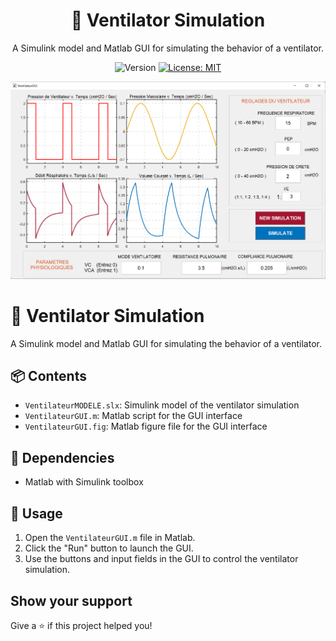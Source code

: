 <h1 align="center">🚀 Ventilator Simulation</h1>

<p align="center">
A Simulink model and Matlab GUI for simulating the behavior of a ventilator.
</p>

<p align="center">
  <img alt="Version" src="https://img.shields.io/badge/version-3.0.0-blue.svg?cacheSeconds=2592000" />
  <a href="#" target="_blank">
    <img alt="License: MIT" src="https://img.shields.io/badge/License-MIT-yellow.svg" />
  </a>
  <a href="https://twitter.com/ilyas_abdell" target="_blank">
  </a>
</p>
<div align="center">
  <img src="assets/img.png">
</div>

# 🚀 Ventilator Simulation

A Simulink model and Matlab GUI for simulating the behavior of a ventilator.

## 📦 Contents

- `VentilateurMODELE.slx`: Simulink model of the ventilator simulation
- `VentilateurGUI.m`: Matlab script for the GUI interface
- `VentilateurGUI.fig`: Matlab figure file for the GUI interface

## 🧰 Dependencies

- Matlab with Simulink toolbox

## 🚀 Usage

1. Open the `VentilateurGUI.m` file in Matlab.
2. Click the "Run" button to launch the GUI.
3. Use the buttons and input fields in the GUI to control the ventilator simulation.


## Show your support

Give a ⭐️ if this project helped you!
